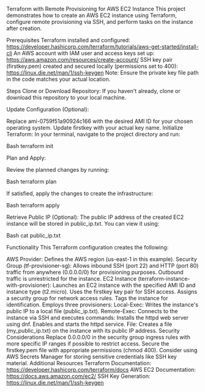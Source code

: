 Terraform with Remote Provisioning for AWS EC2 Instance
This project demonstrates how to create an AWS EC2 instance using Terraform, configure remote provisioning via SSH, and perform tasks on the instance after creation.

Prerequisites
Terraform installed and configured: https://developer.hashicorp.com/terraform/tutorials/aws-get-started/install-cli
An AWS account with IAM user and access keys set up: https://aws.amazon.com/resources/create-account/
SSH key pair (firstkey.pem) created and secured locally (permissions set to 400): https://linux.die.net/man/1/ssh-keygen
Note: Ensure the private key file path in the code matches your actual location.

Steps
Clone or Download Repository:
If you haven't already, clone or download this repository to your local machine.

Update Configuration (Optional):

Replace ami-0759f51a90924c166 with the desired AMI ID for your chosen operating system.
Update firstkey with your actual key name.
Initialize Terraform:
In your terminal, navigate to the project directory and run:

Bash
terraform init

Plan and Apply:

Review the planned changes by running:

Bash
terraform plan

If satisfied, apply the changes to create the infrastructure:

Bash
terraform apply

Retrieve Public IP (Optional):
The public IP address of the created EC2 instance will be stored in public_ip.txt. You can view it using:

Bash
cat public_ip.txt

Functionality
This Terraform configuration creates the following:

AWS Provider: Defines the AWS region (us-east-1 in this example).
Security Group (tf-provisioner-sg): Allows inbound SSH (port 22) and HTTP (port 80) traffic from anywhere (0.0.0.0/0) for provisioning purposes. Outbound traffic is unrestricted for the instance.
EC2 Instance (terraform-instance-with-provisioner):
Launches an EC2 instance with the specified AMI ID and instance type (t2.micro).
Uses the firstkey key pair for SSH access.
Assigns a security group for network access rules.
Tags the instance for identification.
Employs three provisioners:
Local-Exec: Writes the instance's public IP to a local file (public_ip.txt).
Remote-Exec: Connects to the instance via SSH and executes commands:
Installs the httpd web server using dnf.
Enables and starts the httpd service.
File: Creates a file (my_public_ip.txt) on the instance with its public IP address.
Security Considerations
Replace 0.0.0.0/0 in the security group ingress rules with more specific IP ranges if possible to restrict access.
Secure the firstkey.pem file with appropriate permissions (chmod 400).
Consider using AWS Secrets Manager for storing sensitive credentials like SSH key material.
Additional Resources
Terraform Documentation: https://developer.hashicorp.com/terraform/docs
AWS EC2 Documentation: https://docs.aws.amazon.com/ec2/
SSH Key Generation: https://linux.die.net/man/1/ssh-keygen
